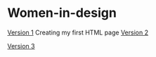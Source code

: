 # Women-in-design

[Version 1](https://dairemcsherry.github.io/women-in-design/index-one.html)
Creating my first HTML page 
[Version 2](https://dairemcsherry.github.io/women-in-design/index-two.html)


[Version 3](https://dairemcsherry.github.io/women-in-design/index-three.html)

